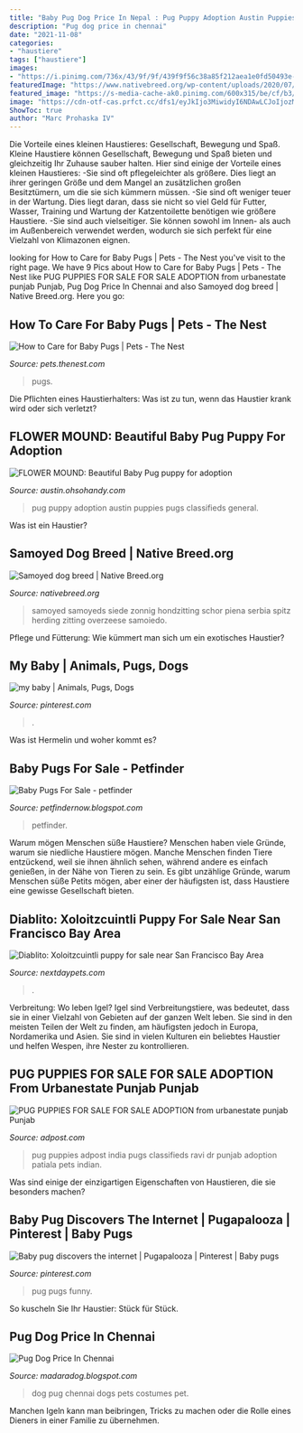 ```yaml
---
title: "Baby Pug Dog Price In Nepal : Pug Puppy Adoption Austin Puppies Pugs Classifieds General"
description: "Pug dog price in chennai"
date: "2021-11-08"
categories:
- "haustiere"
tags: ["haustiere"]
images:
- "https://i.pinimg.com/736x/43/9f/9f/439f9f56c38a85f212aea1e0fd50493e--babys-pug.jpg"
featuredImage: "https://www.nativebreed.org/wp-content/uploads/2020/07/Samoyed-dog-breed.jpg"
featured_image: "https://s-media-cache-ak0.pinimg.com/600x315/be/cf/b3/becfb3cefd32df2bce49a2ead4bbd35f.jpg"
image: "https://cdn-otf-cas.prfct.cc/dfs1/eyJkIjo3MiwidyI6NDAwLCJoIjozMDI0LCJ1cmwiOiJodHRwOlwvXC9hZGFzLW9yZWdvbi1jYXMuczMuYW1hem9uYXdzLmNvbVwvQzBBODAxQ0UwODAyODE5OTM0UHNzMkFGMEY4RFwvNjc2YTMyNTA4NmY0NDExYzkyMDA0ZGNkNTcwM1wvaW1nXC84NWMxMWM2YTE2MzZmODQ0MWQyNDM0NTgxM2M0LmpwZWcifQ=="
ShowToc: true
author: "Marc Prohaska IV"
---
```



Die Vorteile eines kleinen Haustieres: Gesellschaft, Bewegung und Spaß.
Kleine Haustiere können Gesellschaft, Bewegung und Spaß bieten und gleichzeitig Ihr Zuhause sauber halten. Hier sind einige der Vorteile eines kleinen Haustieres:
-Sie sind oft pflegeleichter als größere. Dies liegt an ihrer geringen Größe und dem Mangel an zusätzlichen großen Besitztümern, um die sie sich kümmern müssen.
-Sie sind oft weniger teuer in der Wartung. Dies liegt daran, dass sie nicht so viel Geld für Futter, Wasser, Training und Wartung der Katzentoilette benötigen wie größere Haustiere.
-Sie sind auch vielseitiger. Sie können sowohl im Innen- als auch im Außenbereich verwendet werden, wodurch sie sich perfekt für eine Vielzahl von Klimazonen eignen.

	

		
looking for How to Care for Baby Pugs | Pets - The Nest you've visit to the right page. We have 9 Pics about How to Care for Baby Pugs | Pets - The Nest like PUG PUPPIES FOR SALE FOR SALE ADOPTION from urbanestate punjab Punjab, Pug Dog Price In Chennai and also Samoyed dog breed | Native Breed.org. Here you go:
		
    
## How To Care For Baby Pugs | Pets - The Nest

<img loading=lazy src="https://img-aws.ehowcdn.com/140x140/photos.demandstudios.com/getty/article/88/232/87726387_XS.jpg" onerror="this.onerror=null;this.src='https://tse3.mm.bing.net/th?id=OIP.TPSoT4fNl5UMwI-xeRa87gAAAA&amp;pid=15.1';" alt="How to Care for Baby Pugs | Pets - The Nest">

_Source: pets.thenest.com_

>pugs. 

	

Die Pflichten eines Haustierhalters: Was ist zu tun, wenn das Haustier krank wird oder sich verletzt?

    
## FLOWER MOUND: Beautiful Baby Pug Puppy For Adoption

<img loading=lazy src="http://austin.ohsohandy.com/images/uploads/91583/m/beautiful-baby-pug-puppy-for-adoption.jpg" onerror="this.onerror=null;this.src='https://tse4.mm.bing.net/th?id=OIP.tb0RVrhtErx2yHWQipOEowAAAA&amp;pid=15.1';" alt="FLOWER MOUND: Beautiful Baby Pug puppy for adoption">

_Source: austin.ohsohandy.com_

>pug puppy adoption austin puppies pugs classifieds general. 

	

Was ist ein Haustier?

    
## Samoyed Dog Breed | Native Breed.org

<img loading=lazy src="https://www.nativebreed.org/wp-content/uploads/2020/07/Samoyed-dog-breed.jpg" onerror="this.onerror=null;this.src='https://tse4.mm.bing.net/th?id=OIP.Ztc4uF6bH4NkH4TVmoon0wHaE7&amp;pid=15.1';" alt="Samoyed dog breed | Native Breed.org">

_Source: nativebreed.org_

>samoyed samoyeds siede zonnig hondzitting schor piena serbia spitz herding zitting overzeese samoiedo. 

	

Pflege und Fütterung: Wie kümmert man sich um ein exotisches Haustier?

    
## My Baby | Animals, Pugs, Dogs

<img loading=lazy src="https://i.pinimg.com/736x/43/9f/9f/439f9f56c38a85f212aea1e0fd50493e--babys-pug.jpg" onerror="this.onerror=null;this.src='https://tse1.mm.bing.net/th?id=OIP.XSbpW9SqIwnMjrpzSeTTLAHaFj&amp;pid=15.1';" alt="my baby | Animals, Pugs, Dogs">

_Source: pinterest.com_

>. 

	

Was ist Hermelin und woher kommt es?

    
## Baby Pugs For Sale - Petfinder

<img loading=lazy src="https://cdn-otf-cas.prfct.cc/dfs1/eyJkIjo3MiwidyI6NDAwLCJoIjozMDI0LCJ1cmwiOiJodHRwOlwvXC9hZGFzLW9yZWdvbi1jYXMuczMuYW1hem9uYXdzLmNvbVwvQzBBODAxQ0UwODAyODE5OTM0UHNzMkFGMEY4RFwvNjc2YTMyNTA4NmY0NDExYzkyMDA0ZGNkNTcwM1wvaW1nXC84NWMxMWM2YTE2MzZmODQ0MWQyNDM0NTgxM2M0LmpwZWcifQ==" onerror="this.onerror=null;this.src='https://tse1.mm.bing.net/th?id=OIP.SWWs0xlr2aZZRek0Dsg3qAAAAA&amp;pid=15.1';" alt="Baby Pugs For Sale - petfinder">

_Source: petfindernow.blogspot.com_

>petfinder. 

	

Warum mögen Menschen süße Haustiere?
Menschen haben viele Gründe, warum sie niedliche Haustiere mögen. Manche Menschen finden Tiere entzückend, weil sie ihnen ähnlich sehen, während andere es einfach genießen, in der Nähe von Tieren zu sein. Es gibt unzählige Gründe, warum Menschen süße Petits mögen, aber einer der häufigsten ist, dass Haustiere eine gewisse Gesellschaft bieten.

    
## Diablito: Xoloitzcuintli Puppy For Sale Near San Francisco Bay Area

<img loading=lazy src="https://dgicdplf3pvka.cloudfront.net/2615282/xoloitzcuintli-puppy-picture-11ecd75a-60ee-4955-9294-05b67c489186.jpg" onerror="this.onerror=null;this.src='https://tse4.mm.bing.net/th?id=OIP.7f0yRwCfITr1Q9_GZeJvPAHaE8&amp;pid=15.1';" alt="Diablito: Xoloitzcuintli puppy for sale near San Francisco Bay Area">

_Source: nextdaypets.com_

>. 

	

Verbreitung: Wo leben Igel?
Igel sind Verbreitungstiere, was bedeutet, dass sie in einer Vielzahl von Gebieten auf der ganzen Welt leben. Sie sind in den meisten Teilen der Welt zu finden, am häufigsten jedoch in Europa, Nordamerika und Asien. Sie sind in vielen Kulturen ein beliebtes Haustier und helfen Wespen, ihre Nester zu kontrollieren.

    
## PUG PUPPIES FOR SALE FOR SALE ADOPTION From Urbanestate Punjab Punjab

<img loading=lazy src="https://www.adpost.com/classifieds/upload/in/pets/in_pets.42960.1.jpg" onerror="this.onerror=null;this.src='https://tse4.mm.bing.net/th?id=OIP.8iMXAY3HWtne75-l4ilo6gAAAA&amp;pid=15.1';" alt="PUG PUPPIES FOR SALE FOR SALE ADOPTION from urbanestate punjab Punjab">

_Source: adpost.com_

>pug puppies adpost india pugs classifieds ravi dr punjab adoption patiala pets indian. 

	

Was sind einige der einzigartigen Eigenschaften von Haustieren, die sie besonders machen?

    
## Baby Pug Discovers The Internet | Pugapalooza | Pinterest | Baby Pugs

<img loading=lazy src="https://s-media-cache-ak0.pinimg.com/600x315/be/cf/b3/becfb3cefd32df2bce49a2ead4bbd35f.jpg" onerror="this.onerror=null;this.src='https://tse2.mm.bing.net/th?id=OIP.UK__P6olLv1LIUMDl8wk3gHaD4&amp;pid=15.1';" alt="Baby pug discovers the internet | Pugapalooza | Pinterest | Baby pugs">

_Source: pinterest.com_

>pug pugs funny. 

	

So kuscheln Sie Ihr Haustier: Stück für Stück.

    
## Pug Dog Price In Chennai

<img loading=lazy src="https://i.pinimg.com/originals/b2/12/b7/b212b75cd3f1d20f0814f17461a51930.jpg" onerror="this.onerror=null;this.src='https://tse2.mm.bing.net/th?id=OIP.gGMV7gFvpewIggUCq1FWyAHaI4&amp;pid=15.1';" alt="Pug Dog Price In Chennai">

_Source: madaradog.blogspot.com_

>dog pug chennai dogs pets costumes pet. 

	

Manchen Igeln kann man beibringen, Tricks zu machen oder die Rolle eines Dieners in einer Familie zu übernehmen.

